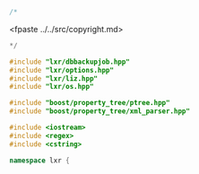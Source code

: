 ```cpp
/*
```
<fpaste ../../src/copyright.md>
```cpp
*/

#include "lxr/dbbackupjob.hpp"
#include "lxr/options.hpp"
#include "lxr/liz.hpp"
#include "lxr/os.hpp"

#include "boost/property_tree/ptree.hpp"
#include "boost/property_tree/xml_parser.hpp"

#include <iostream>
#include <regex>
#include <cstring>

namespace lxr {

```
